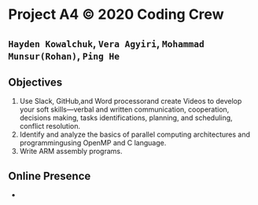 # Project A4 © 2020 Coding Crew
## `Hayden Kowalchuk`, `Vera Agyiri`, `Mohammad Munsur(Rohan)`, `Ping He`


## Objectives
1. Use Slack, GitHub,and Word processorand create Videos to develop your soft skills—verbal and written communication, cooperation, decisions making, tasks identifications, planning, and scheduling, conflict resolution.
2. Identify and analyze the basics of parallel computing architectures and programmingusing OpenMP and C language.
3. Write ARM assembly programs.

## Online Presence
- &nbsp;
  
